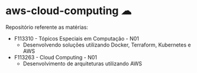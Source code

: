 # aws-cloud-computing ☁

Repositório referente as matérias:
- F113310 - Tópicos Especiais em Computação - N01
    - Desenvolvendo soluções utilizando Docker, Terraform, Kubernetes e AWS
- F113263 - Cloud Computing - N01
    - Desenvolvimento de arquiteturas utilizando AWS
